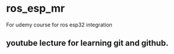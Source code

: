 # ros_esp_mr
For udemy course for ros esp32 integration

## youtube lecture for learning git and github.
